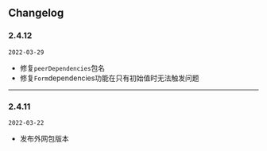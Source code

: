 ## Changelog

### 2.4.12

`2022-03-29`
- 修复`peerDependencies`包名
- 修复`Form`dependencies功能在只有初始值时无法触发问题

---
### 2.4.11  

`2022-03-22`

- 发布外网包版本